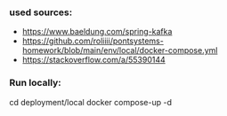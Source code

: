 ### used sources:
* https://www.baeldung.com/spring-kafka
* https://github.com/roliiii/pontsystems-homework/blob/main/env/local/docker-compose.yml
* https://stackoverflow.com/a/55390144
### Run locally:
cd deployment/local
docker compose-up -d